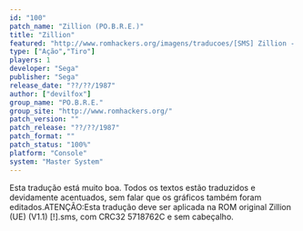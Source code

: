 ```yaml
---
id: "100"
patch_name: "Zillion (PO.B.R.E.)"
title: "Zillion"
featured: "http://www.romhackers.org/imagens/traducoes/[SMS] Zillion - POBRE - 1.png"
type: ["Ação","Tiro"]
players: 1
developer: "Sega"
publisher: "Sega"
release_date: "??/??/1987"
author: ["devilfox"]
group_name: "PO.B.R.E."
group_site: "http://www.romhackers.org/"
patch_version: ""
patch_release: "??/??/1987"
patch_format: ""
patch_status: "100%"
platform: "Console"
system: "Master System"
---
```


Esta tradução está muito boa. Todos os textos estão traduzidos e devidamente acentuados, sem falar que os gráficos também foram editados.ATENÇÃO:Esta tradução deve ser aplicada na ROM original Zillion (UE) (V1.1) [!].sms, com CRC32 5718762C e sem cabeçalho.
